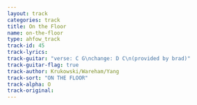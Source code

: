 ```yaml
---
layout: track
categories: track
title: On the Floor
name: on-the-floor
type: ahfow_track
track-id: 45
track-lyrics: 
track-guitar: "verse: C G\nchange: D C\n(provided by brad)"
track-guitar-flag: true
track-author: Krukowski/Wareham/Yang
track-sort: "ON THE FLOOR"
track-alpha: O
track-original: 
---
```

